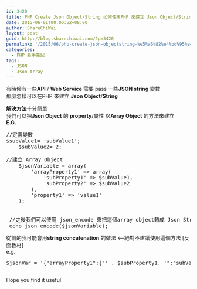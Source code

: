 ```yaml
---
id: 3420
title: PHP Create Json Object/String 如何使用PHP 來建立 Json Object/String
date: 2015-06-01T00:00:52+08:00
author: ShareChiWai
layout: post
guid: http://blog.sharechiwai.com/?p=3420
permalink: '/2015/06/php-create-json-objectstring-%e5%a6%82%e4%bd%95%e4%bd%bf%e7%94%a8php-%e4%be%86%e5%bb%ba%e7%ab%8b-json-objectstring/'
categories:
  - PHP 新手筆記
tags:
  - JSON
  - Json Array
---
```

有時候有一些**API** / **Web Service** 需要 pass 一些**JSON string** 變數  
那麼怎樣可以在PHP 來建立 **Json Object**/**String**

**解決方法**十分簡單  
我們可以把**Json Object** 的 **property**/屬性 以**Array Object** 的方法來建立  
**E.G.**

<pre>//定義變數
$subValue1= 'subValue1';
    $subValue2= 2;
    
//建立 Array Object
    $jsonVariable = array(
        'arrayProperty1' =&gt; array(
            'subProperty1' =&gt; $subValue1,
            'subProperty2' =&gt; $subValue2
        ),
        'property1' =&gt; 'value1'
    );

            
 //之後我們可以使用 json_encode 來把這個array object轉成 Json String
 echo json_encode($jsonVariable);
</pre>

從前的我可能會用**string concatenation** 的做法 <&#8211;絕對不建議使用這個方法 [反面教材]  
e.g.

<pre>$jsonVar = '{"arrayProperty1":{"' . $subProperty1. '":"subValue1","'.subProperty2.'":2},"property1":"value1"} ';

</pre>

Hope you find it useful